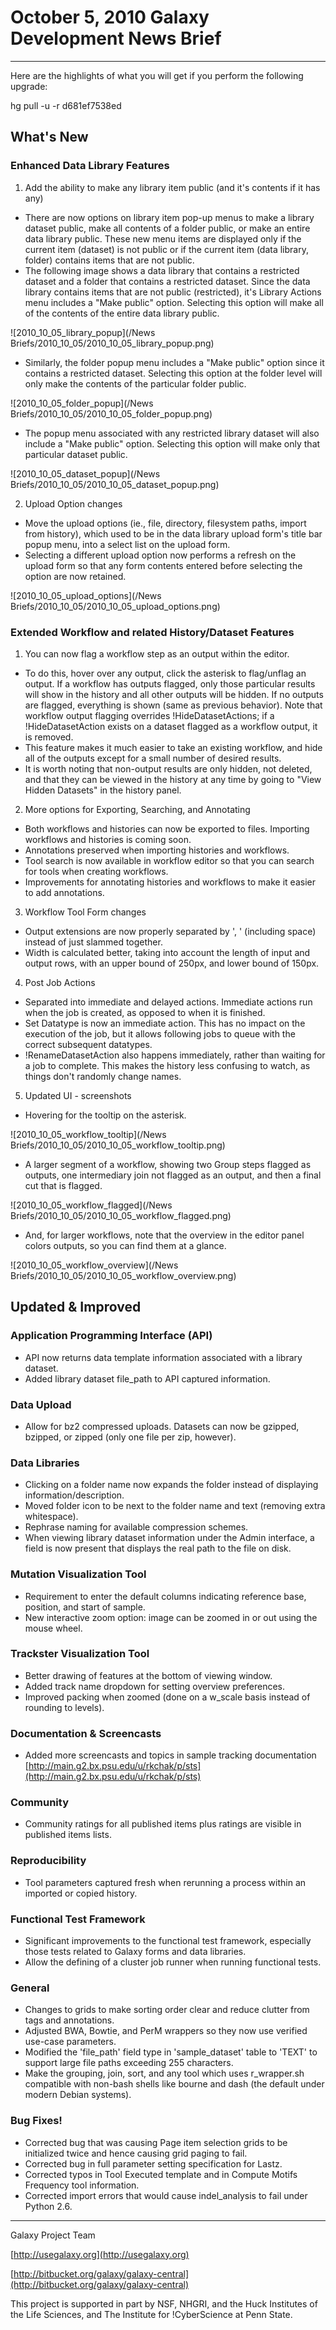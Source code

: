 # October 5, 2010 Galaxy Development News Brief
---

Here are the highlights of what you will get if you perform the following upgrade:

hg pull -u -r d681ef7538ed

## What's New

### Enhanced Data Library Features
1. Add the ability to make any library item public (and it's contents if it has any)
* There are now options on library item pop-up menus to make a library dataset public, make all contents of a folder public, or make an entire data library public. These new menu items are displayed only if the current item (dataset) is not public or if the current item (data library, folder) contains items that are not public. 
* The following image shows a data library that contains a restricted dataset and a folder that contains a restricted dataset. Since the data library contains items that are not public (restricted), it's Library Actions menu includes a "Make public" option. Selecting this option will make all of the contents of the entire data library public.

![2010_10_05_library_popup](/News Briefs/2010_10_05/2010_10_05_library_popup.png)

* Similarly, the folder popup menu includes a "Make public" option since it contains a restricted dataset. Selecting this option at the folder level will only make the contents of the particular folder public.

![2010_10_05_folder_popup](/News Briefs/2010_10_05/2010_10_05_folder_popup.png)

* The popup menu associated with any restricted library dataset will also include a "Make public" option. Selecting this option will make only that particular dataset public.

![2010_10_05_dataset_popup](/News Briefs/2010_10_05/2010_10_05_dataset_popup.png)

2. Upload Option changes
* Move the upload options (ie., file, directory, filesystem paths, import from history), which used to be in the data library upload form's title bar popup menu, into a select list on the upload form. 
* Selecting a different upload option now performs a refresh on the upload form so that any form contents entered before selecting the option are now retained.

![2010_10_05_upload_options](/News Briefs/2010_10_05/2010_10_05_upload_options.png)


### Extended Workflow and related History/Dataset Features
1. You can now flag a workflow step as an output within the editor.  
* To do this, hover over any output, click the asterisk to flag/unflag an output.  If a workflow has outputs flagged, only those particular results will show in the history and all other outputs will be hidden.  If no outputs are flagged, everything is shown (same as previous behavior).  Note that workflow output flagging overrides !HideDatasetActions; if a !HideDatasetAction exists on a dataset flagged as a workflow output, it is removed.
* This feature makes it much easier to take an existing workflow, and hide all of the outputs except for a small number of desired results.
* It is worth noting that non-output results are only hidden, not deleted, and that they can be viewed in the history at any time by going to "View Hidden Datasets" in the history panel.

2. More options for Exporting, Searching, and Annotating
* Both workflows and histories can now be exported to files. Importing workflows and histories is coming soon.
* Annotations preserved when importing histories and workflows.
* Tool search is now available in workflow editor so that you can search for tools when creating workflows.
* Improvements for annotating histories and workflows to make it easier to add annotations.

3. Workflow Tool Form changes
* Output extensions are now properly separated by ', ' (including space) instead of just slammed together.
* Width is calculated better, taking into account the length of input and output rows, with an upper bound of 250px, and lower bound of 150px.

4. Post Job Actions
* Separated into immediate and delayed actions.  Immediate actions run when the job is created, as opposed to when it is finished.  
* Set Datatype is now an immediate action.  This has no impact on the execution of the job, but it allows following jobs to queue with the correct subsequent datatypes.
* !RenameDatasetAction also happens immediately, rather than waiting for a job to complete.  This makes the history less confusing to watch, as things don't randomly change names.

5. Updated UI - screenshots
* Hovering for the tooltip on the asterisk.

![2010_10_05_workflow_tooltip](/News Briefs/2010_10_05/2010_10_05_workflow_tooltip.png)

* A larger segment of a workflow, showing two Group steps flagged as outputs, one intermediary join not flagged as an output, and then a final cut that is flagged.

![2010_10_05_workflow_flagged](/News Briefs/2010_10_05/2010_10_05_workflow_flagged.png)

* And, for larger workflows, note that the overview in the editor panel colors outputs, so you can find them at a glance.

![2010_10_05_workflow_overview](/News Briefs/2010_10_05/2010_10_05_workflow_overview.png)



## Updated & Improved

### Application Programming Interface (API)
* API now returns data template information associated with a library dataset.
* Added library dataset file_path to API captured information.

### Data Upload
* Allow for bz2 compressed uploads.  Datasets can now be gzipped, bzipped, or zipped (only one file per zip, however).

### Data Libraries
* Clicking on a folder name now expands the folder instead of displaying information/description.
* Moved folder icon to be next to the folder name and text (removing extra whitespace).
* Rephrase naming for available compression schemes.
* When viewing library dataset information under the Admin interface, a field is now present that displays the real path to the file on disk.

### Mutation Visualization Tool
* Requirement to enter the default columns indicating reference base, position, and start of sample.
* New interactive zoom option: image can be zoomed in or out using the mouse wheel. 

### Trackster Visualization Tool
* Better drawing of features at the bottom of viewing window.
* Added track name dropdown for setting overview preferences.
* Improved packing when zoomed (done on a w_scale basis instead of rounding to levels).

### Documentation & Screencasts
* Added more screencasts and topics in sample tracking documentation [http://main.g2.bx.psu.edu/u/rkchak/p/sts](http://main.g2.bx.psu.edu/u/rkchak/p/sts)

### Community
* Community ratings for all published items plus ratings are visible in published items lists.

### Reproducibility
* Tool parameters captured fresh when rerunning a process within an imported or copied history.

### Functional Test Framework
* Significant improvements to the functional test framework, especially those tests related to Galaxy forms and data libraries.
* Allow the defining of a cluster job runner when running functional tests.

### General
* Changes to grids to make sorting order clear and reduce clutter from tags and annotations.
* Adjusted BWA, Bowtie, and PerM wrappers so they now use verified use-case parameters. 
* Modified the 'file_path' field type in 'sample_dataset' table to 'TEXT' to support large file paths exceeding 255 characters.
* Make the grouping, join, sort, and any tool which uses r_wrapper.sh compatible with non-bash shells like bourne and dash (the default under modern Debian systems). 

### Bug Fixes!
* Corrected bug that was causing Page item selection grids to be initialized twice and hence causing grid paging to fail.
* Corrected bug in full parameter setting specification for Lastz.
* Corrected typos in Tool Executed template and in Compute Motifs Frequency tool information.
* Corrected import errors that would cause indel_analysis to fail under Python 2.6.

---

Galaxy Project Team

[http://usegalaxy.org](http://usegalaxy.org)

[http://bitbucket.org/galaxy/galaxy-central](http://bitbucket.org/galaxy/galaxy-central)

This project is supported in part by NSF, NHGRI, and the Huck Institutes of the Life Sciences, and The Institute for !CyberScience at Penn State.
